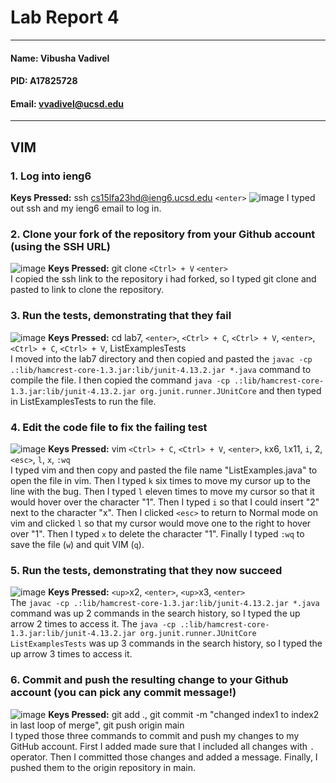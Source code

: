 # Lab Report 4
---
#### Name: Vibusha Vadivel 
#### PID: A17825728 
#### Email: vvadivel@ucsd.edu
---

## VIM 

### 1. Log into ieng6
**Keys Pressed:** ssh cs15lfa23hd@ieng6.ucsd.edu `<enter>`
![image](https://github.com/vibushavadivel/cse15l-lab-reports/assets/102670153/d463149f-d704-4ea7-a5db-28640ceffc9d) 
I typed out ssh and my ieng6 email to log in.

### 2. Clone your fork of the repository from your Github account (using the SSH URL)
![image](https://github.com/vibushavadivel/cse15l-lab-reports/assets/102670153/7c81e2e6-4a9b-464d-a1e8-9ac73766f076)
**Keys Pressed:** git clone `<Ctrl> + V` `<enter>` <br>
I copied the ssh link to the repository i had forked, so I typed git clone and pasted to link to clone the repository.

### 3. Run the tests, demonstrating that they fail
![image](https://github.com/vibushavadivel/cse15l-lab-reports/assets/102670153/e7862b34-87e7-4d05-8fd1-ffb40412a09d)
**Keys Pressed:** cd lab7, `<enter>`, `<Ctrl> + C`, `<Ctrl> + V`, `<enter>`, `<Ctrl> + C`, `<Ctrl> + V`, ListExamplesTests <br>
I moved into the lab7 directory and then copied and pasted the `javac -cp .:lib/hamcrest-core-1.3.jar:lib/junit-4.13.2.jar *.java` command to compile the file. I then 
copied the command `java -cp .:lib/hamcrest-core-1.3.jar:lib/junit-4.13.2.jar org.junit.runner.JUnitCore` and then typed in ListExamplesTests to run the file.

### 4. Edit the code file to fix the failing test
![image](https://github.com/vibushavadivel/cse15l-lab-reports/assets/102670153/4cdfff7b-e22d-402c-81e6-af0679dbc9e9)
**Keys Pressed:** vim `<Ctrl> + C`, `<Ctrl> + V`, `<enter>`, `k`x6, `l`x11, `i`, 2, `<esc>`, `l`, `x`, `:wq` <br>
I typed vim and then copy and pasted the file name "ListExamples.java" to open the file in vim. Then I typed `k` six times to move my cursor up to the line with the bug. 
Then I typed `l` eleven times to move my cursor so that it would hover over the character "1". Then I typed `i` so that I could insert "2" next to the character "x". Then I 
clicked `<esc>` to return to Normal mode on vim and clicked `l` so that my cursor would move one to the right to hover over "1". Then I typed `x` to delete the character "1". 
Finally I typed `:wq` to save the file (`w`) and quit VIM (`q`).

### 5. Run the tests, demonstrating that they now succeed
![image](https://github.com/vibushavadivel/cse15l-lab-reports/assets/102670153/00212eb1-5bd8-4cb1-a874-1ee0d90ac6c2)
**Keys Pressed:** `<up>`x2, `<enter>`, `<up>`x3, `<enter>` <br>
The `javac -cp .:lib/hamcrest-core-1.3.jar:lib/junit-4.13.2.jar *.java` command was up 2 commands in the search history, so I typed the up arrow 2 times to access it. 
The `java -cp .:lib/hamcrest-core-1.3.jar:lib/junit-4.13.2.jar org.junit.runner.JUnitCore ListExamplesTests` was up 3 commands in the search history, so I typed the up arrow 3 times to access it. 

### 6. Commit and push the resulting change to your Github account (you can pick any commit message!)
![image](https://github.com/vibushavadivel/cse15l-lab-reports/assets/102670153/e74160ed-fcda-4a5a-9b3f-325933e19a1b)
**Keys Pressed:** git add ., git commit -m "changed index1 to index2 in last loop of merge", git push origin main <br>
I typed those three commands to commit and push my changes to my GitHub account. First I added made sure that I included all changes with `.` operator. 
Then I committed those changes and added a message. Finally, I pushed them to the origin repository in main.

